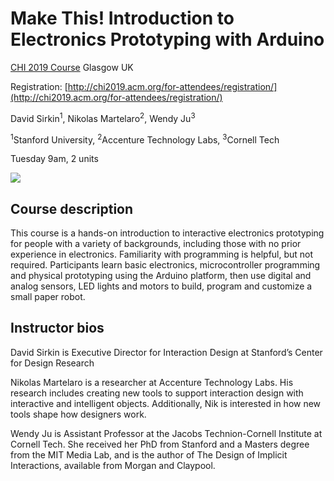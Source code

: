# Make This! Introduction to Electronics Prototyping with Arduino
[CHI 2019 Course](https://chi2019.acm.org/accepted-courses/)
Glasgow UK

Registration: [http://chi2019.acm.org/for-attendees/registration/](http://chi2019.acm.org/for-attendees/registration/)

David Sirkin<sup>1</sup>, Nikolas Martelaro<sup>2</sup>, Wendy Ju<sup>3</sup>

<sup>1</sup>Stanford University, <sup>2</sup>Accenture Technology Labs, <sup>3</sup>Cornell Tech

Tuesday 9am, 2 units

[![](http://img.youtube.com/vi/9QaXRvrc0Y0/0.jpg)](https://youtu.be/9QaXRvrc0Y0 "Make This!")

## Course description
This course is a hands-on introduction to interactive electronics prototyping for people with a variety of backgrounds, including those with no prior experience in electronics. Familiarity with programming is helpful, but not required. Participants learn basic electronics, microcontroller programming and physical prototyping using the Arduino platform, then use digital and analog sensors, LED lights and motors to build, program and customize a small paper robot.

## Instructor bios

David Sirkin is Executive Director for Interaction Design at Stanford’s Center for Design Research

Nikolas Martelaro is a researcher at Accenture Technology Labs. His research includes creating new tools to support interaction design with interactive and intelligent objects. Additionally, Nik is interested in how new tools shape how designers work.

Wendy Ju is Assistant Professor at the Jacobs Technion-Cornell Institute at Cornell Tech. She received her PhD from Stanford and a Masters degree from the MIT Media Lab, and is the author of The Design of Implicit Interactions, available from Morgan and Claypool.
